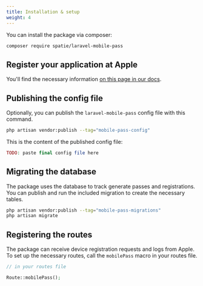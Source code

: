 ```yaml
---
title: Installation & setup
weight: 4
---
```


You can install the package via composer:

```bash
composer require spatie/laravel-mobile-pass
```

## Register your application at Apple

You'll find the necessary information [on this page in our docs](https://spatie.be/docs/laravel-mobile-pass/v1/basic-usage/getting-credentials-from-apple).

## Publishing the config file

Optionally, you can publish the `laravel-mobile-pass` config file with this command.

```bash
php artisan vendor:publish --tag="mobile-pass-config"
```

This is the content of the published config file:

```php
TODO: paste final config file here
```

## Migrating the database

The package uses the database to track generate passes and registrations. You can publish and run the included migration to create the necessary tables.

```bash
php artisan vendor:publish --tag="mobile-pass-migrations"
php artisan migrate
```

## Registering the routes

The package can receive device registration requests and logs from Apple. To set up the necessary routes, call the `mobilePass` macro in your routes file.

```php
// in your routes file

Route::mobilePass();
```
